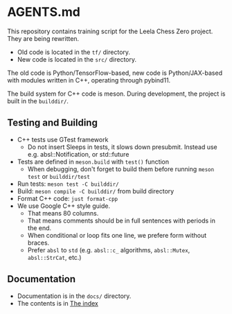 # AGENTS.md

This repository contains training script for the Leela Chess Zero project.
They are being rewritten.

* Old code is located in the `tf/` directory.
* New code is located in the `src/` directory.

The old code is Python/TensorFlow-based, new code is Python/JAX-based with
modules written in C++, operating through pybind11.

The build system for C++ code is meson. During development, the project is built
in the `builddir/`.

## Testing and Building

* C++ tests use GTest framework
  * Do not insert Sleeps in tests, it slows down presubmit. Instead use e.g.
    absl::Notification, or std::future
* Tests are defined in `meson.build` with `test()` function
  * When debugging, don't forget to build them before running `meson test` or
    `builddir/test`
* Run tests: `meson test -C builddir/`
* Build: `meson compile -C builddir/` from build directory
* Format C++ code: `just format-cpp`
* We use Google C++ style guide.
  * That means 80 columns.
  * That means comments should be in full sentences with periods in the end.
  * When conditional or loop fits one line, we prefere form without braces.
  * Prefer `absl` to `std` (e.g. `absl::c_` algorithms, `absl::Mutex`,
    `absl::StrCat`, etc.)

## Documentation

* Documentation is in the `docs/` directory.
* The contents is in [The index](docs/index.md)

